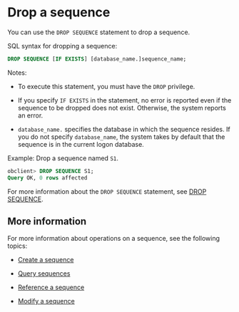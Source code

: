 # Drop a sequence

You can use the `DROP SEQUENCE` statement to drop a sequence. 

SQL syntax for dropping a sequence:

```sql
DROP SEQUENCE [IF EXISTS] [database_name.]sequence_name;
```

Notes:

* To execute this statement, you must have the `DROP` privilege. 

* If you specify `IF EXISTS` in the statement, no error is reported even if the sequence to be dropped does not exist. Otherwise, the system reports an error. 

* `database_name.` specifies the database in which the sequence resides. If you do not specify `database_name`, the system takes by default that the sequence is in the current logon database. 

Example: Drop a sequence named `S1`.

```sql
obclient> DROP SEQUENCE S1;
Query OK, 0 rows affected
```

For more information about the `DROP SEQUENCE` statement, see [DROP SEQUENCE](../../../../400.development-reference/100.sql-syntax/200.common-tenant-of-mysql-mode/600.sql-statement-of-mysql-mode/3900.drop-sequence-of-mysql-mode.md). 

## More information

For more information about operations on a sequence, see the following topics:

* [Create a sequence](../600.manage-sequence-of-mysql-mode/100.create-a-sequence-of-mysql-mode.md)

* [Query sequences](../600.manage-sequence-of-mysql-mode/200.view-a-sequence-of-mysql-mode.md)

* [Reference a sequence](../600.manage-sequence-of-mysql-mode/300.use-a-sequence-of-mysql-mode.md)

* [Modify a sequence](../600.manage-sequence-of-mysql-mode/400.modify-a-sequence-of-mysql-mode.md)
